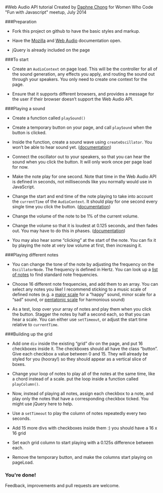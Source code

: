#Web Audio API tutorial
Created by [Daphne Chong](http://daphnechong.com) for Women Who Code "Fun with Javascript" meetup, July 2014

###Preparation
* Fork this project on github to have the basic styles and markup.

* Have the [Mozilla](https://developer.mozilla.org/en-US/docs/Web/API/AudioContext) 
and [Web Audio](http://webaudio.github.io/web-audio-api/) documentation open. 

* jQuery is already included on the page

###To start

* Create an `AudioContext` on page load.  This will be the controller for all of the sound generation, any effects you apply, and routing the sound out through your speakers. You only need to create one context for the page. 

* Ensure that it supports different browsers, and provides a message for the user if their browser doesn’t support the Web Audio API.

###Playing a sound
* Create a function called `playSound()`

* Create a temporary button on your page, and call `playSound` when the button is clicked. 

* Inside the function, create a sound wave using `createOscillator`. You won’t be able to hear sound yet. ([documentation](https://developer.mozilla.org/en-US/docs/Web/API/AudioContext.createOscillator))

* Connect the oscillator out to your speakers, so that you can hear the sound when you click the button. It will only work once per page load for now.

* Make the note play for one second. Note that time in the Web Audio API is defined in seconds, not milliseconds like you normally would use in JavaScript.

* Change the start and end time of the note playing to take into account the `currentTime` of the `AudioContext`. It should play for one second every single time you click the button. ([documentation](https://developer.mozilla.org/en-US/docs/Web/API/AudioContext.currentTime))

* Change the volume of the note to be 1% of the current volume. 

* Change the volume so that it is loudest at 0.125 seconds, and then fades out. You may have to do this in phases. ([documentation](http://webaudio.github.io/web-audio-api/#the-audioparam-interface))

* You may also hear some “clicking” at the start of the note. You can fix it by playing the note at very low volume at first, then increasing it.

###Playing different notes

* You can change the tone of the note by adjusting the frequency on the `OscillatorNode`. The frequency is defined in Hertz. You can look up a [list of notes](http://www.phy.mtu.edu/~suits/notefreqs.html) to find standard note frequencies.

* Choose 16 different note frequencies, and add them to an array. You can select any notes you like!  I recommend sticking to a music scale of defined notes (e.g. a [major scale](http://www.musictheorysite.com/major-scales/list-of-all-major-scales) for a “happy” sound, minor scale for a “sad” sound, or [pentatonic scale](http://www.musictheorysite.com/pentatonic-scales) for harmonious sound) 

* As a test, loop over your array of notes and play them when you click the button. Stagger the notes by half a second each, so that you can hear a scale. You can either use `setTimeout`, or adjust the start time relative to `currentTime`.


###Building up the grid

* Add one `div` inside the existing “grid” div on the page, and put 16 checkboxes inside it. The checkboxes should all have the class “button”. Give each checkbox a value between 0 and 15. They will already be styled for you (hooray!) so they should appear as a vertical slice of boxes.  

* Change your loop of notes to play all of the notes at the same time, like a chord instead of a scale. put the loop inside a function called `playColumn()`.

* Now, instead of playing all notes, assign each checkbox to a note, and play only the notes that have a corresponding checkbox ticked. You might use jQuery here to help. 

* Use a `setTimeout` to play the column of notes repeatedly every two seconds. 

* Add 15 more divs with checkboxes inside them :) you should have a 16 x 16 grid 

* Set each grid column to start playing with a 0.125s difference between each.  

* Remove the temporary button, and make the columns start playing on pageLoad.

### You're done!
Feedback, improvements and pull requests are welcome. 